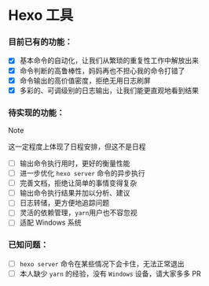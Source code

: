 # Hexo 工具

### 目前已有的功能：

- [x] 基本命令的自动化，让我们从繁琐的重复性工作中解放出来
- [x] 命令判断的高鲁棒性，妈妈再也不担心我的命令打错了
- [x] 命令输出的高价值密度，拒绝无用日志刷屏
- [x] 多彩的、可调级别的日志输出，让我们能更直观地看到结果

### 待实现的功能：

>[!NOTE]
这一定程度上体现了日程安排，但这不是日程

- [ ] 输出命令执行用时，更好的衡量性能
- [ ] 进一步优化 `hexo server` 命令的异步执行
- [ ] 完善文档，拒绝让简单的事情变得复杂
- [ ] 输出命令执行结果并加以分析、建议
- [ ] 日志转储，更方便地追踪问题
- [ ] 灵活的依赖管理，`yarn`用户也不容忽视
- [ ] 适配 Windows 系统

### 已知问题：

- [ ] `hexo server` 命令在某些情况下会卡住，无法正常退出
- [ ] 本人缺少 `yarn` 的经验，没有 `Windows` 设备，请大家多多 PR